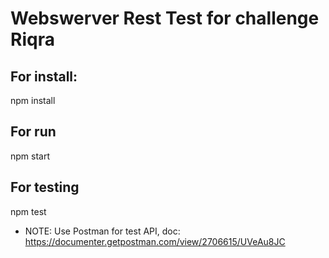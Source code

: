 # Webswerver Rest Test for challenge Riqra
## For install:

npm install

## For run
npm start

## For testing
npm test

* NOTE:
Use Postman for test API, doc: https://documenter.getpostman.com/view/2706615/UVeAu8JC